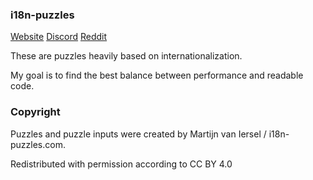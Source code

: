 ### i18n-puzzles

[Website](https://i18n-puzzles.com/)
[Discord](https://discord.gg/eVxAz2zjn5)
[Reddit](https://www.reddit.com/r/i18n_puzzles/)

These are puzzles heavily based on internationalization.

My goal is to find the best balance between performance and readable code.

### Copyright

Puzzles and puzzle inputs were created by Martijn van Iersel / i18n-puzzles.com.

Redistributed with permission according to CC BY 4.0
